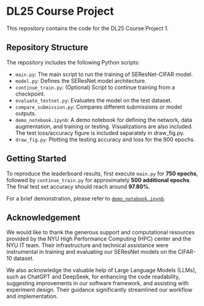 # DL25 Course Project

This repository contains the code for the DL25 Course Project 1.

## Repository Structure

The repository includes the following Python scripts:

- `main.py`: The main script to run the training of SEResNet-CIFAR model.
- `model.py`: Defines the SEResNet model architecture.
- `continue_train.py`: (Optional) Script to continue training from a checkpoint.​
- `evaluate_testset.py`: Evaluates the model on the test dataset.
- `compare_submission.py`: Compares different submissions or model outputs.
- `demo_notebook.ipynb`: A demo notebook for defining the network, data augmentation, and training or testing. Visualizations are also included. The test loss/accuracy figure is included separately in draw_fig.py.
- `draw_fig.py`: Plotting the testing accuracy and loss for the 900 epochs.
## Getting Started
To reproduce the leaderboard results, first execute `main.py` for **750 epochs**, followed by `continue_train.py` for approximately **500 additional epochs**. The final test set accuracy should reach around **97.80%**.

For a brief demonstration, please refer to [`demo_notebook.ipynb`](demo_notebook.ipynb).
## Acknowledgement
We would like to thank the generous support and computational resources provided by the NYU High Performance Computing (HPC) center and the NYU IT team. Their infrastructure and technical assistance were instrumental in training and evaluating our SEResNet models on the CIFAR-10 dataset.

We also acknowledge the valuable help of Large Language Models (LLMs), such as ChatGPT and DeepSeek, for enhancing the code readability, suggesting improvements in our software framework, and assisting with experiment design. Their guidance significantly streamlined our workflow and implementation.